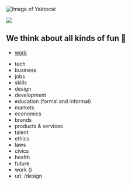 
![Image of Yaktocat](https://octodex.github.com/images/yaktocat.png)

<img src="https://octodex.github.com/images/yaktocat.png">

## We think about all kinds of fun 💩
* [work](https://theindustrydirect.com/work)
+ tech
+ business
+ jobs
+ skills
+ design
+ development
+ education (formal and informal)
+ markets
+ economics
+ brands
+ products & services
+ talent
+ ethics
+ laws
+ civics
+ health
+ future
+ work ()
+ url: /design


